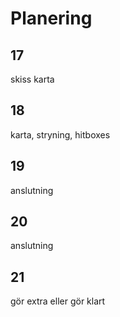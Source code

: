 # Planering 

## 17
skiss karta
## 18 
karta, stryning, hitboxes
## 19
anslutning
## 20
anslutning
## 21
gör extra eller gör klart